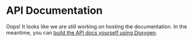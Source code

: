 <a id="top"></a>

# API Documentation

Oops!  It looks like we are still working on hosting the documentation.  In the meantime, you can [build the API docs yourself using Doxygen](installation.md).